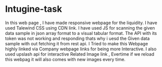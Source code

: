 # Intugine-task

In this web page , I have made responsive webpage for the liquidity. 
I have used Talewind CSS using CDN link. I have used JS for scanning the given data sample in json array format to a visual tabular format. 
The API with its token was not working and responding thats why i uesd the Given data sample with out fetching it from rest api. 
I Tried to make this Webpage highly linked via Company webpage links for being more Interactive.
I also used upslash api for interactive Related Image link , Evertime if we reload this webpag it will also comes with new images every time.


